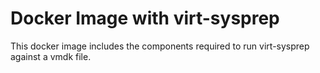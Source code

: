 #  Docker Image with virt-sysprep
This docker image includes the components required to run virt-sysprep against a vmdk file.